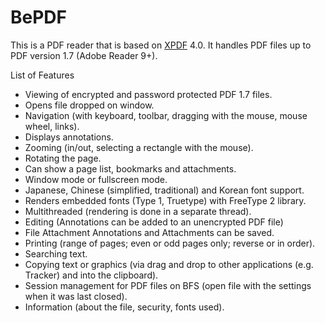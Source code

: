 BePDF
=====

This is a PDF reader that is based on [XPDF](http://www.foolabs.com/xpdf/) 4.0. It handles PDF files up to PDF version 1.7 (Adobe Reader 9+).

List of Features

  -  Viewing of encrypted and password protected PDF 1.7 files.
  -  Opens file dropped on window.
  -  Navigation (with keyboard, toolbar, dragging with the mouse, mouse wheel, links).
  -  Displays annotations.
  -  Zooming (in/out, selecting a rectangle with the mouse).
  -  Rotating the page.
  -  Can show a page list, bookmarks and attachments.
  -  Window mode or fullscreen mode.
  -  Japanese, Chinese (simplified, traditional) and Korean font support.
  -  Renders embedded fonts (Type 1, Truetype) with FreeType 2 library.
  -  Multithreaded (rendering is done in a separate thread).
  -  Editing (Annotations can be added to an unencrypted PDF file)
  -  File Attachment Annotations and Attachments can be saved.
  -  Printing (range of pages; even or odd pages only; reverse or in order).
  -  Searching text.
  -  Copying text or graphics (via drag and drop to other applications (e.g. Tracker) and into the clipboard).
  -  Session management for PDF files on BFS (open file with the settings when it was last closed).
  -  Information (about the file, security, fonts used).
